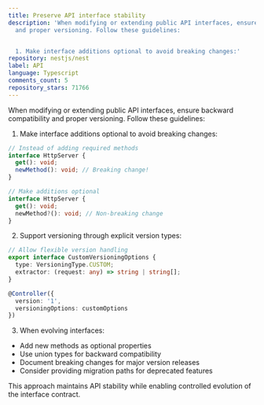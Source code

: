 ```yaml
---
title: Preserve API interface stability
description: 'When modifying or extending public API interfaces, ensure backward compatibility
  and proper versioning. Follow these guidelines:


  1. Make interface additions optional to avoid breaking changes:'
repository: nestjs/nest
label: API
language: Typescript
comments_count: 5
repository_stars: 71766
---
```


When modifying or extending public API interfaces, ensure backward compatibility and proper versioning. Follow these guidelines:

1. Make interface additions optional to avoid breaking changes:
```typescript
// Instead of adding required methods
interface HttpServer {
  get(): void;
  newMethod(): void; // Breaking change!
}

// Make additions optional
interface HttpServer {
  get(): void;
  newMethod?(): void; // Non-breaking change
}
```

2. Support versioning through explicit version types:
```typescript
// Allow flexible version handling
export interface CustomVersioningOptions {
  type: VersioningType.CUSTOM;
  extractor: (request: any) => string | string[];
}

@Controller({
  version: '1',
  versioningOptions: customOptions
})
```

3. When evolving interfaces:
- Add new methods as optional properties
- Use union types for backward compatibility
- Document breaking changes for major version releases
- Consider providing migration paths for deprecated features

This approach maintains API stability while enabling controlled evolution of the interface contract.